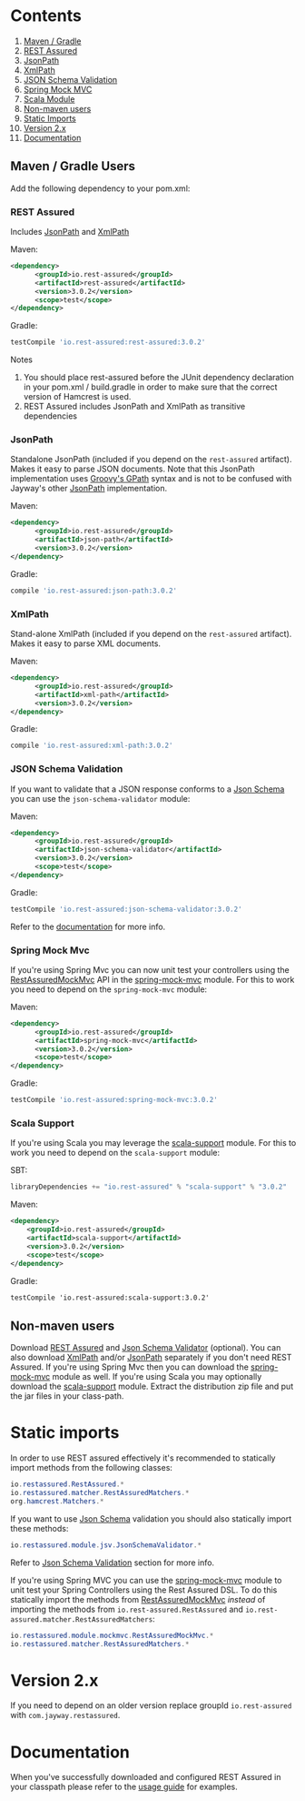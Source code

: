 # Contents
1. [Maven / Gradle](#maven--gradle-users)
  1. [REST Assured](#rest-assured)
  1. [JsonPath](#jsonpath)
  1. [XmlPath](#xmlpath)
  1. [JSON Schema Validation](#json-schema-validation)
  1. [Spring Mock MVC](#spring-mock-mvc)
  1. [Scala Module](#scala-support)
1. [Non-maven users](#non-maven-users)
1. [Static Imports](#static-imports)
1. [Version 2.x](#version-2x)
1. [Documentation](#documentation)

## Maven / Gradle Users ##
Add the following dependency to your pom.xml:

### REST Assured ###
Includes [JsonPath](#jsonpath) and [XmlPath](#xmlpath)

Maven:
```xml
<dependency>
      <groupId>io.rest-assured</groupId>
      <artifactId>rest-assured</artifactId>
      <version>3.0.2</version>
      <scope>test</scope>
</dependency>
```

Gradle:
```groovy
testCompile 'io.rest-assured:rest-assured:3.0.2'
```

Notes
  1. You should place rest-assured before the JUnit dependency declaration in your pom.xml / build.gradle in order to make sure that the correct version of Hamcrest is used.
  1. REST Assured includes JsonPath and XmlPath as transitive dependencies

### JsonPath ###
Standalone JsonPath (included if you depend on the `rest-assured` artifact). Makes it easy to parse JSON documents. Note that this JsonPath implementation uses <a href='http://groovy-lang.org/processing-xml.html#_gpath'>Groovy's GPath</a> syntax and is not to be confused with Jayway's other <a href='https://github.com/jayway/JsonPath'>JsonPath</a> implementation.

Maven:
```xml
<dependency>
      <groupId>io.rest-assured</groupId>
      <artifactId>json-path</artifactId>
      <version>3.0.2</version>
</dependency>
```

Gradle:
```groovy
compile 'io.rest-assured:json-path:3.0.2'
```

### XmlPath ###
Stand-alone XmlPath (included if you depend on the `rest-assured` artifact). Makes it easy to parse XML documents.

Maven:
```xml
<dependency>
      <groupId>io.rest-assured</groupId>
      <artifactId>xml-path</artifactId>
      <version>3.0.2</version>
</dependency>
```

Gradle:
```groovy
compile 'io.rest-assured:xml-path:3.0.2'
```

### JSON Schema Validation ###
If you want to validate that a JSON response conforms to a [Json Schema](http://json-schema.org/) you can use the `json-schema-validator` module:

Maven:
```xml
<dependency>
      <groupId>io.rest-assured</groupId>
      <artifactId>json-schema-validator</artifactId>
      <version>3.0.2</version>
      <scope>test</scope>
</dependency>
```

Gradle:
```groovy
testCompile 'io.rest-assured:json-schema-validator:3.0.2'
```

Refer to the [documentation](Usage#json-schema-validation) for more info.

### Spring Mock Mvc ###
If you're using Spring Mvc you can now unit test your controllers using the [RestAssuredMockMvc](http://static.javadoc.io/io.rest-assured/spring-mock-mvc/3.0.2/com/jayway/restassured/module/mockmvc/RestAssuredMockMvc.html) API in the [spring-mock-mvc](https://github.com/jayway/rest-assured/wiki/Usage#spring-mock-mvc-module) module. For this to work you need to depend on the `spring-mock-mvc` module:

Maven:
```xml
<dependency>
      <groupId>io.rest-assured</groupId>
      <artifactId>spring-mock-mvc</artifactId>
      <version>3.0.2</version>
      <scope>test</scope>
</dependency>
```

Gradle:
```groovy
testCompile 'io.rest-assured:spring-mock-mvc:3.0.2'
```

### Scala Support ###
If you're using Scala you may leverage the [scala-support](https://github.com/jayway/rest-assured/wiki/Usage#scala-support-module) module. For this to work you need to depend on the `scala-support` module:

SBT:
```scala
libraryDependencies += "io.rest-assured" % "scala-support" % "3.0.2"
```

Maven:
```xml
<dependency>
    <groupId>io.rest-assured</groupId>
    <artifactId>scala-support</artifactId>
    <version>3.0.2</version>
    <scope>test</scope>
</dependency>
```

Gradle:
```xml
testCompile 'io.rest-assured:scala-support:3.0.2'
```
## Non-maven users ##
Download [REST Assured](http://dl.bintray.com/johanhaleby/generic/rest-assured-3.0.2-dist.zip) and [Json Schema Validator](http://dl.bintray.com/johanhaleby/generic/json-schema-validator-3.0.2-dist.zip) (optional). You can also download [XmlPath](http://dl.bintray.com/johanhaleby/generic/xml-path-3.0.2-dist.zip) and/or [JsonPath](http://dl.bintray.com/johanhaleby/generic/json-path-3.0.2-dist.zip) separately if you don't need REST Assured. If you're using Spring Mvc then you can download the [spring-mock-mvc](http://dl.bintray.com/johanhaleby/generic/spring-mock-mvc-3.0.2-dist.zip) module as well. If you're using Scala you may optionally download the [scala-support](http://dl.bintray.com/johanhaleby/generic/scala-support-3.0.2-dist.zip) module. Extract the distribution zip file and put the jar files in your class-path.

# Static imports #

In order to use REST assured effectively it's recommended to statically import methods from the following classes:

```java
io.restassured.RestAssured.*
io.restassured.matcher.RestAssuredMatchers.*
org.hamcrest.Matchers.*
```

If you want to use [Json Schema](http://json-schema.org/) validation you should also statically import these methods:

```java
io.restassured.module.jsv.JsonSchemaValidator.*
```

Refer to [Json Schema Validation](#json-schema-validation) section for more info.

If you're using Spring MVC you can use the [spring-mock-mvc](https://github.com/jayway/rest-assured/wiki/Usage#spring-mock-mvc-module) module to unit test your Spring Controllers using the Rest Assured DSL. To do this statically import the methods from [RestAssuredMockMvc](http://static.javadoc.io/io.rest-assured/spring-mock-mvc/3.0.2/com/jayway/restassured/module/mockmvc/RestAssuredMockMvc.html) _instead_ of importing the methods from `io.rest-assured.RestAssured` and `io.rest-assured.matcher.RestAssuredMatchers`:

```java
io.restassured.module.mockmvc.RestAssuredMockMvc.*
io.restassured.matcher.RestAssuredMatchers.*
```
# Version 2.x #

If you need to depend on an older version replace groupId `io.rest-assured` with `com.jayway.restassured`.

# Documentation #
When you've successfully downloaded and configured REST Assured in your classpath please refer to the [usage guide](Usage) for examples.
